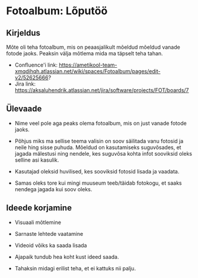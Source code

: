 # Fotoalbum: Lõputöö

## Kirjeldus 
Mõte oli teha fotoalbum, mis on peaasjalikult mõeldud mõeldud vanade fotode jaoks. Peaksin välja mõtlema mida ma täpselt teha tahan.  

- Confluence'i link: https://ametikool-team-xmqdihqh.atlassian.net/wiki/spaces/Fotoalbum/pages/edit-v2/52625666?
- Jira link: https://aksaluhendrik.atlassian.net/jira/software/projects/FOT/boards/7

## Ülevaade

- Nime veel pole aga peaks olema fotoalbum, mis on just vanade fotode jaoks.

- Põhjus miks ma sellise teema valisin on soov säilitada vanu fotosid ja neile hing sisse puhuda. Mõeldud on kasutamiseks suguvõsades, et jagada mälestusi ning nendele, kes suguvõsa kohta infot sooviksid oleks selline asi kasulik. 

- Kasutajad oleksid huvilised, kes sooviksid fotosid lisada ja vaadata.

- Samas oleks tore kui mingi muuseum teeb/täidab fotokogu, et saaks nendega jagada kui soov oleks.

## Ideede korjamine

- Visuaali mõtlemine

- Sarnaste lehtede vaatamine

- Videoid võiks ka saada lisada

- Ajapaik tundub hea koht kust ideed saada.

- Tahaksin midagi erilist teha, et ei kattuks nii palju.

 
